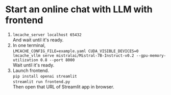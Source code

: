 # Start an online chat with LLM with frontend
1.  ```lmcache_server localhost 65432```  
And wait until it's ready.  
2. In one terminal,  
```LMCACHE_CONFIG_FILE=example.yaml CUDA_VISIBLE_DEVICES=0 lmcache_vllm serve mistralai/Mistral-7B-Instruct-v0.2 --gpu-memory-utilization 0.8 --port 8000```  
Wait until it's ready.  
3. Launch frontend.  
```pip install openai streamlit```  
```streamlit run frontend.py```  
Then open that URL of Streamlit app in browser.  
